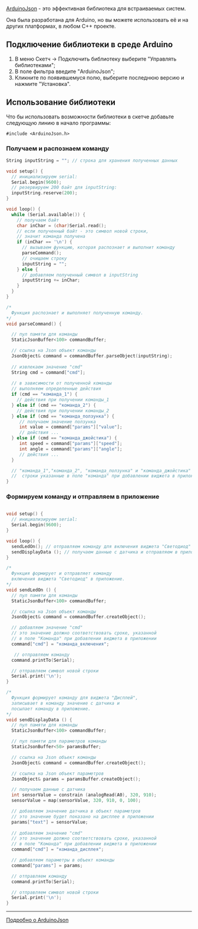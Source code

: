 [ArduinoJson](https://github.com/bblanchon/ArduinoJson) - это эффективная библиотека для встраиваемых систем. 

Она была разработана для Arduino, но вы можете использовать её и на других платформах, в любом C++ проекте.

## Подключение библиотеки в среде Arduino

1. В меню Скетч -> Подключить библиотеку выберите "Управлять библиотеками";
2. В поле фильтра введите "ArduinoJson";
3. Кликните по появившемуся полю, выберите последнюю версию и нажмите "Установка".

## Использование библиотеки

Что бы использовать возможности библиотеки в скетче добавьте следующую линию в начало программы:

`#include <ArduinoJson.h>`

### Получаем и распознаем команду

```c++
String inputString = ""; // строка для хранения полученных данных

void setup() {
  // инициализируем serial:
  Serial.begin(9600);
  // резервируем 200 байт для inputString:
  inputString.reserve(200);
}

void loop() {
  while (Serial.available()) {
    // получаем байт
    char inChar = (char)Serial.read();
    // если полученный байт - это символ новой строки,
    // значит команда получена
    if (inChar == '\n') {
      // вызываем функцию, которая распознает и выполнит команду
      parseCommand();
      // очищаем строку
      inputString = "";
    } else {
      // добавляем полученный символ в inputString
      inputString += inChar;
    }
  }
}

/*
  Функция распознает и выполняет полученную команду.
*/
void parseCommand() {

  // пул памяти для команды
  StaticJsonBuffer<100> commandBuffer;

  // ссылка на Json объект команды
  JsonObject& command = commandBuffer.parseObject(inputString);
  
  // извлекаем значение "cmd"
  String cmd = command["cmd"];
  
  // в зависимости от полученной команды 
  // выполняем определенные действия
  if (cmd == "команда_1") {
    // действия при получении команды_1
  } else if (cmd == "команда_2") {
    // действия при получении команды_2 
  } else if (cmd == "команда_ползунка") {
     // получаем значение ползунка
     int value = command["params"]["value"];
     // действия ...
  } else if (cmd == "команда_джойстика") {
     int speed = command["params"]["speed"];
     int angle = command["params"]["angle"];
     // действия ...
  }

  // "команда_1","команда_2", "команда_ползунка" и "команда_джойстика" - это
  //  строки указанные в поле "команда" при добавлении виджета в приложении
}
```

### Формируем команду и отправляем в приложение

```c++

void setup() {
  // инициализируем serial:
  Serial.begin(9600);
}

void loop() {
  sendLedOn(); // отправляем команду для включения виджета "Светодиод"
  sendDisplayData (); // получаем данные с датчика и отправляем в приложение
}

/*
  Функция формирует и отправляет команду 
  включения виджета "Светодиод" в приложение.
*/
void sendLedOn () {
  // пул памяти для команды
  StaticJsonBuffer<100> commandBuffer;

  // ссылка на Json объект команды
  JsonObject& command = commandBuffer.createObject();

  // добавляем значение "cmd"
  // это значение должно соответствовать сроке, указанной 
  // в поле "Команда" при добавлении виджета в приложении
  command["cmd"] = "команда_включения";

   // отправляем команду
  command.printTo(Serial);

  // отправляем символ новой строки
  Serial.print('\n');
}

/*
  Функция формирует команду для виджета "Дисплей",
  записывает в команду значение с датчика и
  посылает команду в приложение.
*/
void sendDisplayData () {
  // пул памяти для команды
  StaticJsonBuffer<100> commandBuffer;

  // пул памяти для параметров команды
  StaticJsonBuffer<50> paramsBuffer;

  // ссылка на Json объект команды
  JsonObject& command = commandBuffer.createObject();

  // ссылка на Json объект параметров
  JsonObject& params = paramsBuffer.createObject();

  // получаем данные с датчика
  int sensorValue = constrain (analogRead(A0), 320, 910);
  sensorValue = map(sensorValue, 320, 910, 0, 100);

  // добавляем значение датчика в объект параметров
  // это значение будет показано на дисплее в приложении
  params["text"] = sensorValue;
  
  // добавляем значение "cmd"
  // это значение должно соответствовать сроке, указанной 
  // в поле "Команда" при добавлении виджета в приложении
  command["cmd"] = "команда_дисплея";

  // добавляем параметры в объект команды
  command["params"] = params;

  // отправляем команду
  command.printTo(Serial);

  // отправляем символ новой строки
  Serial.print('\n');
}
```

***

[Подробно о ArduinoJson](https://github.com/bblanchon/ArduinoJson/wiki)